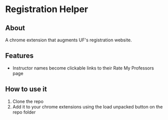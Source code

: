 # Registration Helper


## About
A chrome extension that augments UF's registration website.


## Features
* Instructor names become clickable links to their Rate My Professors page


## How to use it
1. Clone the repo
2. Add it to your chrome extensions using the load unpacked button on the repo folder